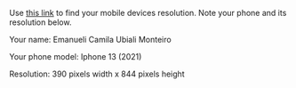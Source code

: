 Use [this link](https://www.webmobilefirst.com/en/devices/) to find your mobile devices resolution. Note your phone and its resolution below.

Your name: Emanueli Camila Ubiali Monteiro

Your phone model: Iphone 13 (2021)

Resolution: 390 pixels width x 844 pixels height